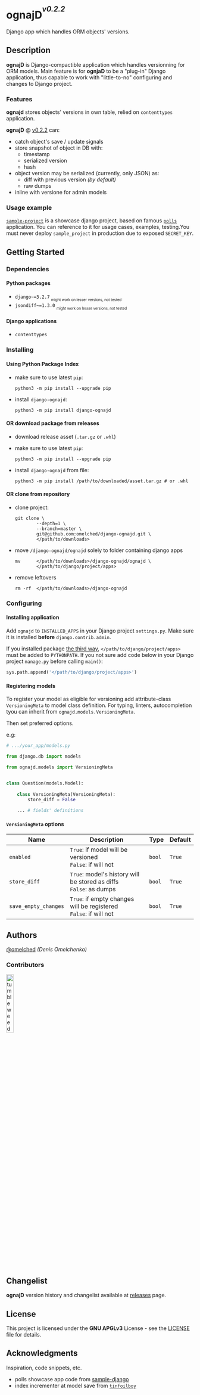 # ognajD<sup><sup>_v0.2.2_</sup></sup>

Django app which handles ORM objects' versions.

## Description

**ognajD** is Django-compactible application which handles versionning for ORM models.
Main feature is for **ognjaD** to be a "plug-in" Django application, thus capable to 
work with "little-to-no" configuring and changes to Django project.

### Features
**ognajd** stores objects' versions in own table, relied on `contenttypes` application.

**ognajD** @ [v0.2.2](https://github.com/omelched/django-ognajd/releases/tag/v0.2.2) can:

 - catch object's save / update signals
 - store snapshot of object in DB with:
   - timestamp
   - serialized version
   - hash
 - object version may be serialized (currently, only JSON) as:
   - diff with previous version _(by default)_
   - raw dumps
 - inline with versione for admin models

### Usage example

[`sample-project`](sample_project) is a showcase django project, based on famous
[`polls`](https://docs.djangoproject.com/en/3.2/intro/tutorial01/#creating-the-polls-app) application.
You can reference to it for usage cases, examples, testing.You must never deploy `sample_project` in
production due to exposed `SECRET_KEY`.

## Getting Started

### Dependencies

#### Python packages

* `django~=3.2.7` <sub><sub>might work on lesser versions, not tested</sub></sub>
* `jsondiff~=1.3.0` <sub><sub>might work on lesser versions, not tested</sub></sub>

#### Django applications

* `contenttypes`

### Installing

#### Using Python Package Index

* make sure to use latest `pip`:
  ```shell
  python3 -m pip install --upgrade pip
  ```

* install `django-ognajd`:
  ```shell
  python3 -m pip install django-ognajd
  ```
  
#### OR download package from releases

* download release asset (`.tar.gz` or `.whl`)

* make sure to use latest `pip`:
  ```shell
  python3 -m pip install --upgrade pip
  ```

* install `django-ognajd` from file:
  ```shell
  python3 -m pip install /path/to/downloaded/asset.tar.gz # or .whl
  ```

#### OR clone from repository 

* clone project:
  ```shell
  git clone \
          --depth=1 \
          --branch=master \
          git@github.com:omelched/django-ognajd.git \
          </path/to/downloads>
  ```

* move `/django-ognajd/ognajd` solely to folder containing django apps
  ```shell
  mv      </path/to/downloads>/django-ognajd/ognajd \
          </path/to/django/project/apps>
  ```
  
* remove leftovers
  ```shell
  rm -rf  </path/to/downloads>/django-ognajd
  ```

### Configuring

#### Installing application

Add `ognajd` to `INSTALLED_APPS` in your Django project `settings.py`.
Make sure it is installed **before** `django.contrib.admin`. 

If you installed package [the third way](#or-clone-from-repository), `</path/to/django/project/apps>`
must be added to `PYTHONPATH`. If you not sure add code below in your Django project `manage.py` before calling `main()`:
```python
sys.path.append('</path/to/django/project/apps>')
```

#### Registering models

To register your model as eligible for versioning add attribute-class `VersioningMeta` to model class definition.
For typing, linters, autocompletion tyou can inherit from `ognajd.models.VersioningMeta`.

Then set preferred options.

e.g:

```python
# .../your_app/models.py

from django.db import models

from ognajd.models import VersioningMeta


class Question(models.Model):
    
    class VersioningMeta(VersioningMeta):
        store_diff = False

    ... # fields' definitions
```

#### `VersioningMeta` options

| Name                  | Description                                                             | Type    | Default |
|-----------------------|-------------------------------------------------------------------------|---------|---------|
| `enabled`             | `True`: if model will be versioned <br> `False`: if will not            | `bool`  | `True`  |
| `store_diff`          | `True`: model's history will be stored as diffs <br> `False`: as dumps  | `bool`  | `True`  |
| `save_empty_changes`  | `True`: if empty changes will be registered <br> `False`:  if will not  | `bool`  | `True`  |

## Authors

[@omelched](https://github.com/omelched) _(Denis Omelchenko)_

### Contributors

<img width=20% src="https://64.media.tumblr.com/7b59c6105c40d611aafac4539500fee1/tumblr_njiv6sUfgO1tvqkkro1_640.gifv" title="tumbleweed"/>

## Changelist

**ognajD** version history and changelist available at [releases](https://github.com/omelched/django-ognajd/releases) page.

## License

This project is licensed under the **GNU APGLv3** License - see the [LICENSE](LICENSE) file for details.

## Acknowledgments

Inspiration, code snippets, etc.
* polls showcase app code from [sample-django](https://github.com/digitalocean/sample-django)
* index incrementer at model save from [`tinfoilboy`](https://stackoverflow.com/a/41230517)
